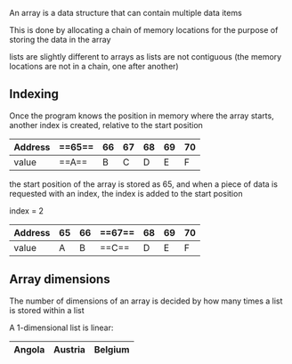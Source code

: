 
An array is a data structure that can contain multiple data items

This is done by allocating a chain of memory locations for the purpose of storing the data in the array

lists are slightly different to arrays as lists are not contiguous (the memory locations are not in a chain, one after another)

## Indexing

Once the program knows the position in memory where the array starts, another index is created, relative to the start position

| Address | ==65== | 66  | 67  | 68  | 69  | 70  |
| ------- | ------ | --- | --- | --- | --- | --- |
| value   | ==A==  | B   | C   | D   | E   | F   |
the start position of the array is stored as 65, and when a piece of data is requested with an index, the index is added to the start position

index = 2

| Address | 65  | 66  | ==67== | 68  | 69  | 70  |
| ------- | --- | --- | ------ | --- | --- | --- |
| value   | A   | B   | ==C==  | D   | E   | F   |

## Array dimensions

The number of dimensions of an array is decided by how many times a list is stored within a list

A 1-dimensional list is linear:

| Angola | Austria | Belgium |
| ------ | ------- | ------- |
